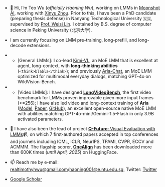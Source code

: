 - 👋 Hi, I’m Teo Wu (*officially Haoning Wu*), working on LMMs in [Moonshot AI](https://kimi.ai), working with [Xinyu Zhou](https://scholar.google.com/citations?user=Jv4LCj8AAAAJ&hl=en). Prior to this, I have been a PhD candidate (preparing thesis defense) in Nanyang Technological University 🇸🇬, supervised by [Prof. Weisi Lin](https://personal.ntu.edu.sg/wslin/Home.html). I obtained by B.S. degree of computer science in Peking University (北京大学).

- I am currently focusing on LMM pre-training, long-prefill, and long-decode extensions.
- - [General LMMs]: I co-lead [Kimi-VL](https://github.com/MoonshotAI/Kimi-VL), an MoE LMM that is excellent at agent, long-context, with **long-thinking abilities** (`<think>blabla</think>`); and previously [Aria-Chat](https://huggingface.co/rhymes-ai/Aria-Chat), an MoE LMM optimized for multimodal everyday dialogs, matching GPT-4o on WildVision-Bench.
- - [Video LMMs]: I have designed [**LongVideoBench**](https://longvideobench.github.io/), the first video benchmark for LMMs proven improvable given more input frames (>=256); I have also led video and long-context training of **Aria** ([Model](https://huggingface.co/rhymes-ai/Aria), [Paper](https://huggingface.co/papers/2410.05993), [GitHub](https://github.com/rhymes-ai/Aria)), an excellent open-source native MoE LMM with abilities matching GPT-4o-mini/Gemini-1.5-Flash in only 3.9B activated parameters.

- 🌱 I have also been the lead of project [**Q-Future**: Visual Evaluation with LMMs](https://github.com/Q-Future)📹, on which 7 first-authored papers accepted in top conferences and journels including ICML, ICLR, NeurIPS, TPAMI, CVPR, ECCV and ACMMM. The flagship scorer, [**OneAlign**](https://huggingface.co/q-future/one-align) has been downloaded more than 600K times (*until April, 2025*) on HuggingFace.


- 📫 Reach me by e-mail: realtimothyhwu@gmail.com/haoning001@e.ntu.edu.sg, Twitter: [Twitter](https://twitter.com/HaoningTimothy)
- [Google Scholar](https://scholar.google.com.hk/citations?user=wth-VbMAAAAJ&hl=en-US)

<!---
teowu/teowu is a ✨ special ✨ repository because its `README.md` (this file) appears on your GitHub profile.
You can click the Preview link to take a look at your changes.
--->
